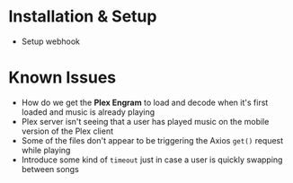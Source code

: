 # Installation & Setup

- Setup webhook


# Known Issues

- How do we get the **Plex Engram** to load and decode when it's first loaded and music is already playing
- Plex server isn't seeing that a user has played music on the mobile version of the Plex client
- Some of the files don't appear to be triggering the Axios `get()` request while playing
- Introduce some kind of `timeout` just in case a user is quickly swapping between songs
